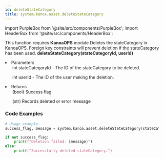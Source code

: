 ```yaml
---
id: deleteStateCategory
title: system.kanoa.asset.deleteStateCategory
---
```

import PurpleBox from '@site/src/components/PurpleBox';
import HeaderBox from '@site/src/components/HeaderBox';

<PurpleBox>This function requires <b>KanoaOPS</b> module</PurpleBox>
<HeaderBox header="Description">Deletes the stateCategory in KanoaOPS. Foreign key constraints will prevent deletion if the stateCategory has been used.</HeaderBox>
<HeaderBox header="Syntax">
    <b>deleteStateCategory(stateCategoryId, userId)</b>
    <li> Parameters <br />
        <ul>int stateCategoryId - The ID of the stateCategory to be deleted.</ul>
        <ul>int userId - The ID of the user making the deletion.</ul>
    </li>
    <li> Returns <br />
        <ul>(bool) Success flag</ul>
        <ul>(str) Records deleted or error message</ul>
    </li>
</HeaderBox>

### Code Examples
```python
# Usage example
success_flag, message = system.kanoa.asset.deleteStateCategory(stateCategoryId=123, userId=456)

if not success_flag:
    print(f"Deletion failed: {message}")
else:
    print(f"Successfully deleted stateCategory.")
